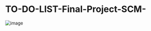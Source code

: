 # TO-DO-LIST-Final-Project-SCM-
![image](https://github.com/imehraabsingh/TO-DO-LIST-Final-Project-SCM-/assets/156785405/d91a3573-4099-44f8-867e-ec3d7ab990a6)
